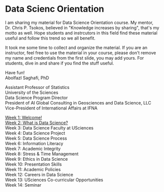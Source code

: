 # Data Scienc Orientation

I am sharing my material for Data Science Orientation course. My mentor, Dr. Chris P. Tsokos, believed in "Knowledge increases by sharing", that's my motto as well. Hope students and instrcutors in this field find these material useful and follow this trend so we all benefit. 

It took me some time to collect and organize the material. If you are an instructor, feel free to use the material in your course, please don't remove my name and credentials from the first slide, you may add yours. For students, dive in and share if you find the stuff useful.

Have fun!  
Abolfazl Saghafi, PhD

Assistant Professor of Statistics  
University of the Sciences  
Data Science Program Director  
President of AI Global Consulting in Geosciences and Data Science, LLC  
Vice-President of International Affairs at IFNA

[Week 1: Welcome!](https://github.com/asaghafi/ds_orientation/blob/master/W1%20Welcome.pptx?raw=true)  
[Week 2: What is Data Science?](https://github.com/asaghafi/ds_orientation/blob/master/W2%20What%20is%20Data%20Science.pptx?raw=true)  
Week 3: Data Science Faculty at USciences  
Week 4: Data Science Project  
Week 5: Data Science Process  
Week 6: Information Literacy  
Week 7: Academic Integrity  
Week 8: Stress & Time Management  
Week 9: Ethics in Data Science  
Week 10: Presentation Skills  
Week 11: Academic Policies  
Week 12: Careers in Data Science  
Week 13: USciences Co-curricular Opportunities  
Week 14: Seminar  
